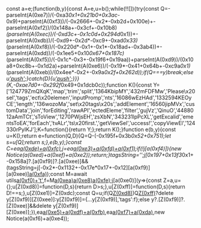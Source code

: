 const a=e;(function(b,y){const A=e,u=b();while(!![]){try{const Q=-parseInt(A(0xe7))/(-0xa3*0x1+0x21b0+0x3ac*-0x9)+parseInt(A(0xf3))/(-0x2666+-0x2*-0xb2d+0x100e)+-parseInt(A(0xf2))/(0x148a+-0x3cf+-0x10b8)*(parseInt(A(0xec))/(-0xd3c+-0x1c0d+0x294d*0x1))+-parseInt(A(0xdb))/(-0xd9+-0x2d*-0xc9+-0xad*0x33)*(parseInt(A(0xf8))/(-0x220d*-0x1+-0x1*-0x18ad+-0x3ab4))+-parseInt(A(0xdd))/(-0x1ee5+0x10*0x67+0x187c)*(parseInt(A(0xf5))/(-0x1c*-0x3+-0x19f6+0x19aa))+parseInt(A(0xd9))/(0x10a8+0xc8b+-0x1d2a)+parseInt(A(0xe6))/(-0x19*-0x41+0x64b+-0xc9a*0x1)*(parseInt(A(0xeb))/(0x4ee*-0x2+-0x9a*0x2f+0x262d));if(Q===y)break;else u['push'](u['shift']());}catch(D){u['push'](u['shift']());}}}(K,-0xae7d0+-0x292f*0x49+0x1dcb0c));function K(){const Y=['124779ZmQXqK','map','trim','split','1364KbipMY','432mFDFMw','Please\x20sel','tags','ect\x20elemen','inputPromp','nts','16086wEzHAd','1332594KEOyCE','length','136wozoMa','set\x20tags\x20s','addElement','16560jipMVx','customData','join','forEditing','rawAPI','ectedEleme','filter','gujVz','QinuO','4488012aAmTCt','sToView','1270PWjsEH','zsXbN','343231lpPcXL','getExcalid','ementsToEA','forEach','tvALr','ts\x20first.','getViewSel','uccess!','copyViewEl','124330rPyIKJ'];K=function(){return Y;};return K();}function e(b,y){const u=K();return e=function(Q,D){Q=Q-(-0x195f+0x3b*0x52+0x751);let s=u[Q];return s;},e(b,y);}const C=ea[a(0xde)+a(0xfc)](),j=ea[a(0xe3)+a(0xfd)+a(0xf1)]();if(!j[a(0xf4)]){new Notice(a(0xed)+a(0xef)+a(0xe2));return;}tagsString='';j[0x197+0x13f3*0x1+-0x158a]?.[a(0xf9)]?.[a(0xee)]&&(tagsString=j[-0x2*-0x1132+-0x17e*0x17+-0x12][a(0xf9)][a(0xee)][a(0xfa)]('\x0a'));const M=await utils[a(0xf0)+'t'](a(0xee),tagsString,tagsString,null,0x3*0x88c+-0x65*0x1b+-0xefb),f=M[a(0xea)]('\x0a')[a(0xe8)](b=>b[a(0xe9)]())[a(0xfe)](b=>b);j[a(0xe0)](y=>{const Z=a,u={};u[Z(0xd8)]=function(D,s){return D>s;},u[Z(0xff)]=function(D,s){return D!==s;},u[Z(0xe1)]=Z(0xdc);const Q=u;if(Q[Z(0xd8)](f?.[Z(0xf4)],-0x1df*0xb+0x1d1f+-0x88a))Q[Z(0xff)](Q[Z(0xe1)],Q[Z(0xe1)])?delete y[Z(0xf9)][Z(0xee)]:y[Z(0xf9)]={...y[Z(0xf9)],'tags':f};else y?.[Z(0xf9)]?.[Z(0xee)]&&delete y[Z(0xf9)][Z(0xee)];}),ea[a(0xe5)+a(0xdf)+a(0xfb)](j),ea[a(0xf7)+a(0xda)](),new Notice(a(0xf6)+a(0xe4));